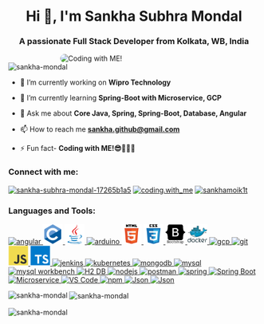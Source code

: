 <!-- ![logo](https://t4.ftcdn.net/jpg/06/26/79/29/240_F_626792914_XpZJP8d3lOe55HtLbe3pWuxY9mf3DJKQ.jpg) -->
<h1 align="center">Hi 👋, I'm Sankha Subhra Mondal</h1>
<h3 align="center">A passionate Full Stack Developer from Kolkata, WB, India</h3>
<img style="border-radius:15px;" align="right" alt="Coding with ME!" width="400" src="https://camo.githubusercontent.com/8bf6f6d78abc81fcf9c49f10649423e73ea44bc248e83aaae8759d401c829a84/68747470733a2f2f70687973696373677572756b756c2e66696c65732e776f726470726573732e636f6d2f323031392f30322f6368617261637465722d312e676966">

<p align="left"> <img src="https://komarev.com/ghpvc/?username=sankha-mondal&label=Profile%20views&color=0e75b6&style=flat" alt="sankha-mondal" /> </p>

- 🔭 I’m currently working on **Wipro Technology**

- 🌱 I’m currently learning **Spring-Boot with Microservice, GCP**

- 💬 Ask me about **Core Java, Spring, Spring-Boot, Database, Angular**

- 📫 How to reach me **sankha.github@gmail.com**

- ⚡ Fun fact- **Coding with ME!😎👨🏻‍💻**

<h3 align="left">Connect with me:</h3>
<p align="left">
<a href="https://linkedin.com/in/sankha-subhra-mondal-17265b1a5" target="blank"><img align="center" src="https://raw.githubusercontent.com/rahuldkjain/github-profile-readme-generator/master/src/images/icons/Social/linked-in-alt.svg" alt="sankha-subhra-mondal-17265b1a5" height="30" width="40" /></a>
<a href="https://instagram.com/coding.with_me" target="blank"><img align="center" src="https://raw.githubusercontent.com/rahuldkjain/github-profile-readme-generator/master/src/images/icons/Social/instagram.svg" alt="coding.with_me" height="30" width="40" /></a>
<a href="https://auth.geeksforgeeks.org/user/sankhamoik1t" target="blank"><img align="center" src="https://raw.githubusercontent.com/rahuldkjain/github-profile-readme-generator/master/src/images/icons/Social/geeks-for-geeks.svg" alt="sankhamoik1t" height="30" width="40" /></a>
</p>

<h3 align="left">Languages and Tools:</h3>
<p align="left"> 
<a href="https://angular.io" target="_blank" rel="noreferrer"> <img src="https://angular.io/assets/images/logos/angular/angular.svg" alt="angular" width="40" height="40"/> </a>  
<a href="https://www.cprogramming.com/" target="_blank" rel="noreferrer"> <img src="https://raw.githubusercontent.com/devicons/devicon/master/icons/c/c-original.svg" alt="c" width="40" height="40"/> </a>
<a href="https://www.java.com" target="_blank" rel="noreferrer"> <img src="https://raw.githubusercontent.com/devicons/devicon/master/icons/java/java-original.svg" alt="java" width="40" height="40"/> </a>
<a href="https://www.arduino.cc/" target="_blank" rel="noreferrer"> <img src="https://cdn.worldvectorlogo.com/logos/arduino-1.svg" alt="arduino" width="40" height="40"/> </a> 
<a href="https://www.w3.org/html/" target="_blank" rel="noreferrer"> <img src="https://raw.githubusercontent.com/devicons/devicon/master/icons/html5/html5-original-wordmark.svg" alt="html5" width="40" height="40"/> </a>
<a href="https://www.w3schools.com/css/" target="_blank" rel="noreferrer"> <img src="https://raw.githubusercontent.com/devicons/devicon/master/icons/css3/css3-original-wordmark.svg" alt="css3" width="40" height="40"/> </a>
<a href="https://getbootstrap.com" target="_blank" rel="noreferrer"> <img src="https://raw.githubusercontent.com/devicons/devicon/master/icons/bootstrap/bootstrap-plain-wordmark.svg" alt="bootstrap" width="40" height="40"/> </a> 
<a href="https://www.docker.com/" target="_blank" rel="noreferrer"> <img src="https://raw.githubusercontent.com/devicons/devicon/master/icons/docker/docker-original-wordmark.svg" alt="docker" width="40" height="40"/> </a>
<a href="https://cloud.google.com" target="_blank" rel="noreferrer"> <img src="https://www.vectorlogo.zone/logos/google_cloud/google_cloud-icon.svg" alt="gcp" width="40" height="40"/> </a>
<a href="https://git-scm.com/" target="_blank" rel="noreferrer"> <img src="https://www.vectorlogo.zone/logos/git-scm/git-scm-icon.svg" alt="git" width="40" height="40"/> </a>
<a href="https://developer.mozilla.org/en-US/docs/Web/JavaScript" target="_blank" rel="noreferrer"> <img src="https://raw.githubusercontent.com/devicons/devicon/master/icons/javascript/javascript-original.svg" alt="javascript" width="40" height="40"/> </a>
<a href="https://www.typescriptlang.org/" target="_blank" rel="noreferrer"> <img src="https://raw.githubusercontent.com/devicons/devicon/master/icons/typescript/typescript-original.svg" alt="typescript" width="40" height="40"/> </a> 
<a href="https://www.jenkins.io" target="_blank" rel="noreferrer"> <img src="https://www.vectorlogo.zone/logos/jenkins/jenkins-icon.svg" alt="jenkins" width="40" height="40"/> </a>
<a href="https://kubernetes.io" target="_blank" rel="noreferrer"> <img src="https://www.vectorlogo.zone/logos/kubernetes/kubernetes-icon.svg" alt="kubernetes" width="40" height="40"/> </a>
<a href="https://www.mongodb.com/" target="_blank" rel="noreferrer"> <img src="https://encrypted-tbn0.gstatic.com/images?q=tbn:ANd9GcRVoxW2eqjduqwGaHlaMvUodeHCXubE2TSOQCGDIEmmKGnqKYTKKnW-CpYEX9_Xm17t_kY&usqp=CAU" alt="mongodb" width="40" height="40"/> </a>
<a href="https://www.mysql.com/" target="_blank" rel="noreferrer"> <img src="https://camo.githubusercontent.com/0acfb66ff89d656d796de72f1b001e92dc51bc88139b5b344339a808d35090d5/68747470733a2f2f63646e2e6a7364656c6976722e6e65742f67682f64657669636f6e732f64657669636f6e2f69636f6e732f6d7973716c2f6d7973716c2d706c61696e2e737667" alt="mysql" width="40" height="40"/> </a>
<a href="https://www.mysql.com/" target="_blank" rel="noreferrer"> <img src="https://user-images.githubusercontent.com/79409258/226094099-12fc633e-af1f-474b-ae66-951b09881305.png" alt="mysql workbench" width="40" height="40"/> </a>
<a href="https://www.mysql.com/" target="_blank" rel="noreferrer"> <img src="https://encrypted-tbn0.gstatic.com/images?q=tbn:ANd9GcQzF_junUtGNSSrPbm-LMj1-ZAjZVB0eMBO9YRPXT0_jvFrauZUH8rZObvVEi0Nt0eX_uA&usqp=CAU" alt="H2 DB" width="40" height="40"/> </a>
<a href="https://nodejs.org" target="_blank" rel="noreferrer"> <img src="https://encrypted-tbn0.gstatic.com/images?q=tbn:ANd9GcTD2cMScNMTqQ_GBe9KkVY7aQPJeSa374mAZnGUYhf6tvm6VKPYgwz07QTXEaJ0JDLtna0&usqp=CAU" alt="nodejs" width="40" height="40"/> </a>
<a href="https://postman.com" target="_blank" rel="noreferrer"> <img src="https://www.vectorlogo.zone/logos/getpostman/getpostman-icon.svg" alt="postman" width="40" height="40"/> </a>
<a href="https://spring.io/" target="_blank" rel="noreferrer"> <img src="https://www.vectorlogo.zone/logos/springio/springio-icon.svg" alt="spring" width="40" height="40"/> </a>
<a href="https://spring.io/" target="_blank" rel="noreferrer"> <img src="https://encrypted-tbn0.gstatic.com/images?q=tbn:ANd9GcQjsxN1Thmcuxqzsoiv445lWXa-JycSHl2ATJR2bMK9PWuO2_RPmroPLBa6U-T5x27D6HY&usqp=CAU" alt="Spring Boot" width="40" height="40"/> </a>
<a href="https://spring.io/" target="_blank" rel="noreferrer"> <img src="https://www.pngitem.com/pimgs/m/80-806660_microservices-icon-hd-png-download.png" alt="Microservice" width="40" height="40"/> </a>
<a href="https://spring.io/" target="_blank" rel="noreferrer"> <img src="https://camo.githubusercontent.com/5fa137d222dde7b69acd22c6572a065ce3656e6ffa1f5e88c1b5c7a935af3cc6/68747470733a2f2f63646e2e6a7364656c6976722e6e65742f67682f64657669636f6e732f64657669636f6e2f69636f6e732f7673636f64652f7673636f64652d6f726967696e616c2e737667" alt="VS Code" width="40" height="40"/> </a>
<a href="https://spring.io/" target="_blank" rel="noreferrer"> <img src="https://camo.githubusercontent.com/adb5a4ad9ef6595b2588c371f02296da3cb3533f4a7387a19f0818501e75f2ea/68747470733a2f2f63646e2e6a7364656c6976722e6e65742f67682f64657669636f6e732f64657669636f6e2f69636f6e732f6e706d2f6e706d2d6f726967696e616c2d776f72646d61726b2e737667" alt="npm" width="40" height="40"/> </a>
<a href="https://www.mysql.com/" target="_blank" rel="noreferrer"> <img src="https://user-images.githubusercontent.com/79409258/226091920-a6b75979-6f7f-427f-8a95-c6fe279929f2.png" alt="Json" width="40" height="40"/> </a>
<a href="https://www.mysql.com/" target="_blank" rel="noreferrer"> <img src="https://encrypted-tbn0.gstatic.com/images?q=tbn:ANd9GcT1Hpu_WEju_uUtL2gtaIZlBJz-2zg10WeOWQ&usqp=CAU" alt="Json" width="40" height="40"/> </a>
</p>

<p><img align="left" src="https://github-readme-stats.vercel.app/api/top-langs?username=sankha-mondal&show_icons=true&locale=en&layout=compact" alt="sankha-mondal" /></p>

<p>&nbsp;<img align="center" src="https://github-readme-stats.vercel.app/api?username=sankha-mondal&show_icons=true&locale=en" alt="sankha-mondal" /></p>

<p><img align="center" src="https://github-readme-streak-stats.herokuapp.com/?user=sankha-mondal&" alt="sankha-mondal" /></p>




